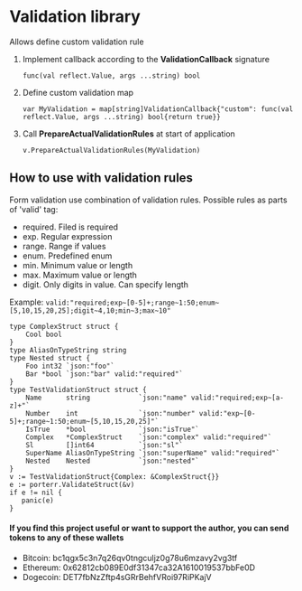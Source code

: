 # Validation library
Allows define custom validation rule

1. Implement callback according to the __ValidationCallback__ signature 
    ```
    func(val reflect.Value, args ...string) bool
    ```
2. Define custom validation map
    ```
    var MyValidation = map[string]ValidationCallback{"custom": func(val reflect.Value, args ...string) bool{return true}}
    ```
3. Call __PrepareActualValidationRules__ at start of application 
    ```
    v.PrepareActualValidationRules(MyValidation)
    ```

## How to use with validation rules
Form validation use combination of validation rules.
Possible rules as parts of 'valid' tag:
- required. Filed is required
- exp. Regular expression
- range. Range if values
- enum. Predefined enum
- min. Minimum value or length
- max. Maximum value or length
- digit. Only digits in value. Can specify length

Example: `valid:"required;exp~[0-5]+;range~1:50;enum~[5,10,15,20,25];digit~4,10;min~3;max~10"`
```
type ComplexStruct struct {
	Cool bool
}
type AliasOnTypeString string
type Nested struct {
	Foo int32 `json:"foo"`
	Bar *bool `json:"bar" valid:"required"`
}
type TestValidationStruct struct {
	Name      string            `json:"name" valid:"required;exp~[a-z]+"`
	Number    int               `json:"number" valid:"exp~[0-5]+;range~1:50;enum~[5,10,15,20,25]"`
	IsTrue    *bool             `json:"isTrue"`
	Complex   *ComplexStruct    `json:"complex" valid:"required"`
	Sl        []int64           `json:"sl"`
	SuperName AliasOnTypeString `json:"superName" valid:"required"`
	Nested    Nested            `json:"nested"`
}
v := TestValidationStruct{Complex: &ComplexStruct{}}
e := porterr.ValidateStruct(&v)
if e != nil {
   panic(e)
}
```

#### If you find this project useful or want to support the author, you can send tokens to any of these wallets
- Bitcoin: bc1qgx5c3n7q26qv0tngculjz0g78u6mzavy2vg3tf
- Ethereum: 0x62812cb089E0df31347ca32A1610019537bbFe0D
- Dogecoin: DET7fbNzZftp4sGRrBehfVRoi97RiPKajV
